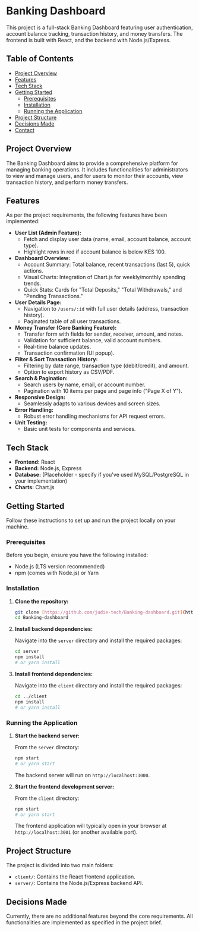 # Banking Dashboard

This project is a full-stack Banking Dashboard featuring user authentication, account balance tracking, transaction history, and money transfers. The frontend is built with React, and the backend with Node.js/Express.

## Table of Contents

- [Project Overview](#project-overview)
- [Features](#features)
- [Tech Stack](#tech-stack)
- [Getting Started](#getting-started)
  - [Prerequisites](#prerequisites)
  - [Installation](#installation)
  - [Running the Application](#running-the-application)
- [Project Structure](#project-structure)
- [Decisions Made](#decisions-made)
- [Contact](#contact)

## Project Overview

The Banking Dashboard aims to provide a comprehensive platform for managing banking operations. It includes functionalities for administrators to view and manage users, and for users to monitor their accounts, view transaction history, and perform money transfers.

## Features

As per the project requirements, the following features have been implemented:

- **User List (Admin Feature):**
  - Fetch and display user data (name, email, account balance, account type).
  - Highlight rows in red if account balance is below KES 100.
- **Dashboard Overview:**
  - Account Summary: Total balance, recent transactions (last 5), quick actions.
  - Visual Charts: Integration of Chart.js for weekly/monthly spending trends.
  - Quick Stats: Cards for "Total Deposits," "Total Withdrawals," and "Pending Transactions."
- **User Details Page:**
  - Navigation to `/users/:id` with full user details (address, transaction history).
  - Paginated table of all user transactions.
- **Money Transfer (Core Banking Feature):**
  - Transfer form with fields for sender, receiver, amount, and notes.
  - Validation for sufficient balance, valid account numbers.
  - Real-time balance updates.
  - Transaction confirmation (UI popup).
- **Filter & Sort Transaction History:**
  - Filtering by date range, transaction type (debit/credit), and amount.
  - Option to export history as CSV/PDF.
- **Search & Pagination:**
  - Search users by name, email, or account number.
  - Pagination with 10 items per page and page info ("Page X of Y").
- **Responsive Design:**
  - Seamlessly adapts to various devices and screen sizes.
- **Error Handling:**
  - Robust error handling mechanisms for API request errors.
- **Unit Testing:**
  - Basic unit tests for components and services.

## Tech Stack

- **Frontend:** React
- **Backend:** Node.js, Express
- **Database:** (Placeholder - specify if you've used MySQL/PostgreSQL in your implementation)
- **Charts:** Chart.js

## Getting Started

Follow these instructions to set up and run the project locally on your machine.

### Prerequisites

Before you begin, ensure you have the following installed:

- Node.js (LTS version recommended)
- npm (comes with Node.js) or Yarn

### Installation

1.  **Clone the repository:**

    ```bash
    git clone [https://github.com/judie-tech/Banking-dashboard.git](https://github.com/judie-tech/Banking-dashboard.git)
    cd Banking-dashboard
    ```

2.  **Install backend dependencies:**

    Navigate into the `server` directory and install the required packages:

    ```bash
    cd server
    npm install
    # or yarn install
    ```

3.  **Install frontend dependencies:**

    Navigate into the `client` directory and install the required packages:

    ```bash
    cd ../client
    npm install
    # or yarn install
    ```

### Running the Application

1.  **Start the backend server:**

    From the `server` directory:

    ```bash
    npm start
    # or yarn start
    ```

    The backend server will run on `http://localhost:3000`.

2.  **Start the frontend development server:**

    From the `client` directory:

    ```bash
    npm start
    # or yarn start
    ```

    The frontend application will typically open in your browser at `http://localhost:3001` (or another available port).

## Project Structure

The project is divided into two main folders:

- `client/`: Contains the React frontend application.
- `server/`: Contains the Node.js/Express backend API.

## Decisions Made

Currently, there are no additional features beyond the core requirements. All functionalities are implemented as specified in the project brief.
